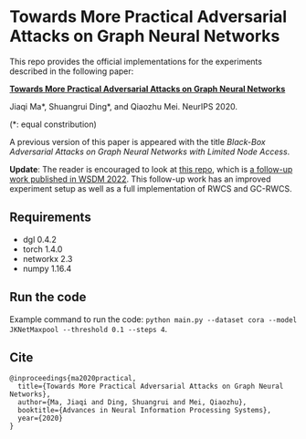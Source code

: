 # **Towards More Practical Adversarial Attacks on Graph Neural Networks**

This repo provides the official implementations for the experiments described in the following paper:

[**Towards More Practical Adversarial Attacks on Graph Neural Networks**](https://arxiv.org/abs/2006.05057)

Jiaqi Ma\*, Shuangrui Ding\*, and Qiaozhu Mei. NeurIPS 2020.

(\*: equal constribution)

A previous version of this paper is appeared with the title *Black-Box Adversarial Attacks on Graph Neural Networks with Limited Node Access*.

**Update**: The reader is encouraged to look at [this repo](https://github.com/TheaperDeng/GNN-Attack-InfMax), which is [a follow-up work published in WSDM 2022](https://arxiv.org/abs/2106.10785). This follow-up work has an improved experiment setup as well as a full implementation of RWCS and GC-RWCS.

## Requirements
- dgl 0.4.2
- torch 1.4.0    
- networkx 2.3  
- numpy 1.16.4 

## Run the code

Example command to run the code: `python main.py --dataset cora --model JKNetMaxpool --threshold 0.1 --steps 4`. 

## Cite
```
@inproceedings{ma2020practical,
  title={Towards More Practical Adversarial Attacks on Graph Neural Networks},
  author={Ma, Jiaqi and Ding, Shuangrui and Mei, Qiaozhu},
  booktitle={Advances in Neural Information Processing Systems},
  year={2020}
}
```

